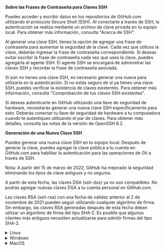 **Sobre las Frases de Contraseña para Claves SSH**

Puedes acceder y escribir datos en los repositorios de GitHub.com utilizando el protocolo Secure Shell (SSH). Al conectarte a través de SSH, la autenticación se realiza mediante un archivo de clave privada en tu equipo local. Para obtener más información, consulta "Acerca de SSH".

Al generar una clave SSH, tienes la opción de agregar una frase de contraseña para aumentar la seguridad de la clave. Cada vez que utilices la clave, deberás ingresar la frase de contraseña correspondiente. Si deseas evitar escribir la frase de contraseña cada vez que uses la clave, puedes agregarla al agente SSH. El agente SSH se encargará de administrar las claves SSH y recordar la frase de contraseña asociada.

Si aún no tienes una clave SSH, es necesario generar una nueva para utilizarla en la autenticación. Si no estás seguro de si ya tienes una clave SSH, puedes verificar la existencia de claves existentes. Para obtener más información, consulta "Comprobación de tus claves SSH existentes".

Si deseas autenticarte en GitHub utilizando una llave de seguridad de hardware, necesitarás generar una nueva clave SSH específicamente para esto. Deberás conectar tu llave de seguridad de hardware a tu computadora cuando te autentiques utilizando el par de claves. Para obtener más detalles, consulta las notas de la versión de OpenSSH 8.2.

**Generación de una Nueva Clave SSH**

Puedes generar una nueva clave SSH en tu equipo local. Después de generar la clave, puedes agregar la clave pública a tu cuenta en GitHub.com para habilitar la autenticación para las operaciones de Git a través de SSH.

Nota: A partir del 15 de marzo de 2022, GitHub ha mejorado la seguridad eliminando los tipos de clave antiguos y no seguros.

A partir de esta fecha, las claves DSA (ssh-dss) ya no son compatibles. No podrás agregar nuevas claves DSA a tu cuenta personal en GitHub.com.

Las claves RSA (ssh-rsa) con una fecha de validez anterior al 2 de noviembre de 2021 pueden seguir utilizando cualquier algoritmo de firma. Sin embargo, las claves RSA generadas después de esta fecha deben utilizar un algoritmo de firma del tipo SHA-2. Es posible que algunos clientes más antiguos necesiten actualizarse para admitir firmas del tipo SHA-2.

<details>
  <summary>Linux</summary>
Aquí está la documentación para generar y agregar una clave SSH, adaptada para el uso en la Terminal:

---

**Generar y Agregar una Clave SSH a tu Cuenta de GitHub**

**Paso 1: Generar una Clave SSH**

1. Abre Terminal.

2. Pega el siguiente texto, reemplazando "tu_correo_electronico@example.com" con tu dirección de correo electrónico de GitHub:

```bash
ssh-keygen -t ed25519 -C "tu_correo_electronico@example.com"
```

Nota: Si estás utilizando un sistema heredado que no admite el algoritmo Ed25519, usa el siguiente comando:

```bash
ssh-keygen -t rsa -b 4096 -C "tu_correo_electronico@example.com"
```

3. Cuando se te solicite, presiona Enter para aceptar la ubicación de archivo predeterminada.

4. Luego, ingresa una frase de contraseña segura cuando se te solicite.

**Paso 2: Agregar tu Clave SSH al ssh-agent**

1. Antes de agregar una nueva clave SSH al ssh-agent, verifica si ya tienes claves SSH existentes y has generado una nueva clave SSH.

2. Inicia el agente SSH en segundo plano ejecutando el siguiente comando en la Terminal:

```bash
eval "$(ssh-agent -s)"
```

Dependiendo de tu entorno, es posible que necesites usar un comando diferente. Por ejemplo, podrías necesitar usar sudo -s -H antes de iniciar ssh-agent si estás usando macOS Sierra 10.12.2 o una versión posterior.

3. Agrega tu clave privada SSH al ssh-agent ejecutando el siguiente comando en la Terminal:

```bash
ssh-add ~/.ssh/id_ed25519
```

Nota: Si has creado tu clave con otro nombre, reemplaza "id_ed25519" en el comando con el nombre de tu archivo de clave privada.

**Paso 3: Agregar la Clave Pública SSH a tu Cuenta de GitHub**

1. Copia la clave pública SSH ejecutando el siguiente comando en la Terminal:

```bash
pbcopy < ~/.ssh/id_ed25519.pub
```

2. Ve a tu cuenta de GitHub y haz clic en tu foto de perfil.

3. Selecciona "Settings" (Configuración) en el menú desplegable.

4. En el panel lateral izquierdo, haz clic en "SSH and GPG keys" (Claves SSH y GPG).

5. Haz clic en "New SSH key" (Nueva clave SSH).

6. En el campo "Title" (Título), pega un nombre descriptivo para tu clave SSH.

7. En el campo "Key" (Clave), pega la clave pública SSH que copiaste anteriormente.

8. Haz clic en "Add SSH key" (Agregar clave SSH).
  

</details>

<details>
  <summary>Windows</summary>
  
**Para generar una nueva clave SSH:**

1. Abre Git Bash.

2. Copia y pega el siguiente texto, asegurándote de reemplazar "your_email@example.com" con tu dirección de correo electrónico de GitHub:

```bash
ssh-keygen -t ed25519 -C "tu_correo_electronico@example.com"
```

Si estás utilizando un sistema heredado que no admite el algoritmo Ed25519, utiliza el siguiente comando:

```bash
ssh-keygen -t rsa -b 4096 -C "tu_correo_electronico@example.com"
```

Esto generará una nueva clave SSH utilizando la dirección de correo electrónico proporcionada como etiqueta.

Cuando se te solicite, presiona Enter para aceptar la ubicación de archivo predeterminada. Si ya has creado claves SSH anteriormente, es posible que ssh-keygen te pida que especifiques un nombre de archivo para la nueva clave. En este caso, se recomienda utilizar un nombre de archivo personalizado en lugar de aceptar la ubicación de archivo predeterminada. Para hacerlo, ingresa la ubicación de archivo predeterminada y reemplaza "id_ALGORITHM" con el nombre personalizado de la clave.

Cuando se te solicite, ingresa una frase de contraseña segura. Para obtener más información, consulta "Trabajar con contraseñas de clave SSH".

**Agregar tu Clave SSH al ssh-agent**

Antes de agregar una nueva clave SSH al ssh-agent para que administre tus claves, asegúrate de haber verificado la existencia de claves SSH existentes y de haber generado una nueva clave SSH.

Si has instalado GitHub Desktop, puedes utilizarlo para clonar repositorios y evitar la necesidad de utilizar claves SSH.

Para agregar tu clave privada SSH al agente ssh:

1. En una nueva ventana de PowerShell con privilegios de administrador, asegúrate de que el agente ssh esté en funcionamiento. Puedes utilizar las instrucciones de "Auto-lanzamiento ssh-agent" en "Trabajar con contraseñas de clave SSH", o iniciar el agente manualmente con los siguientes comandos:

```powershell
# Inicia el ssh-agent en segundo plano
Get-Service -Name ssh-agent | Set-Service -StartupType Manual
Start-Service ssh-agent
```

2. En una ventana de terminal sin privilegios de administrador, agrega la clave privada SSH al agente ssh. Si has creado tu clave con un nombre diferente o estás agregando una clave existente que tiene un nombre diferente, reemplaza "id_ed25519" en el comando con el nombre de tu archivo de clave privada.

```bash
ssh-add c:/Users/YOU/.ssh/id_ed25519
```

**Agregar una Clave SSH Nueva a tu Cuenta de GitHub**

Para agregar la clave pública SSH a tu cuenta de GitHub, consulta "Agregar una clave SSH nueva a tu cuenta de GitHub".

**Generar una Nueva Clave SSH para una Clave de Seguridad de Hardware**

Si estás utilizando macOS o Linux, es posible que necesites actualizar tu cliente SSH o instalar uno nuevo antes de generar una nueva clave SSH. Para obtener más información, consulta "Error: Tipo de clave desconocido".

Para generar una nueva clave SSH para una clave de seguridad de hardware:

1. Inserta tu clave de seguridad de hardware en tu computadora.

2. Abre Git Bash.

3. Copia y pega el siguiente texto, asegurándote de reemplazar "your_email@example.com" con la dirección de correo electrónico asociada a tu cuenta de GitHub:

```bash
ssh-keygen -t ed25519-sk -C "tu_correo_electronico@example.com"
```

Si recibes un error al ejecutar el comando y ves los errores "invalid format" o "feature not supported", es posible que estés utilizando una clave de seguridad de hardware que no admite el algoritmo Ed25519. En este caso, utiliza el siguiente comando en su lugar:

```bash
ssh-keygen -t ecdsa-sk -C "tu_correo_electronico@example.com"
```

Cuando se te solicite, presiona el botón en tu clave de seguridad de hardware.

Cuando se te solicite "Ingresar un archivo en donde se pueda guardar la llave", presiona Enter para aceptar la ubicación predeterminada.

Cuando se te solicite que ingreses una frase de contraseña, presiona Enter.

---

</details>

<details>
  <summary>MacOS</summary>
  
Aquí tienes la documentación técnica para generar una clave SSH y agregarla a GitHub, adaptada para su uso en la Terminal:

---

**Generar y Agregar una Clave SSH a tu Cuenta de GitHub**

**Paso 1: Generar una Clave SSH**

1. Abre Terminal.

2. Pega el siguiente texto, reemplazando "tu_correo_electronico@example.com" con tu dirección de correo electrónico de GitHub:

```bash
ssh-keygen -t ed25519 -C "tu_correo_electronico@example.com"
```

Nota: Si estás utilizando un sistema heredado que no admite el algoritmo Ed25519, usa el siguiente comando:

```bash
ssh-keygen -t rsa -b 4096 -C "tu_correo_electronico@example.com"
```

3. Cuando se te solicite, presiona Enter para aceptar la ubicación de archivo predeterminada.

4. Luego, ingresa una frase de contraseña segura cuando se te solicite.

**Paso 2: Agregar tu Clave SSH al ssh-agent**

1. Antes de agregar una nueva clave SSH al ssh-agent, verifica si ya tienes claves SSH existentes y has generado una nueva clave SSH.

2. Inicia el agente SSH en segundo plano ejecutando el siguiente comando en la Terminal:

```bash
eval "$(ssh-agent -s)"
```

Dependiendo de tu entorno, es posible que necesites usar un comando diferente. Por ejemplo, podrías necesitar usar sudo -s -H antes de iniciar ssh-agent si estás usando macOS Sierra 10.12.2 o una versión posterior.

3. Si estás utilizando macOS Sierra 10.12.2 o una versión posterior, necesitarás modificar tu archivo ~/.ssh/config para cargar las claves automáticamente en el agente ssh-agent y almacenar las contraseñas en tu cadena de claves.

Primero, verifica si el archivo ~/.ssh/config existe en la ubicación predeterminada ejecutando el siguiente comando en la Terminal:

```bash
open ~/.ssh/config
```

Si el archivo no existe, créalo ejecutando:

```bash
touch ~/.ssh/config
```

Abre el archivo ~/.ssh/config y modifícalo para que contenga las siguientes líneas:

```
Host github.com
  AddKeysToAgent yes
  UseKeychain yes
  IdentityFile ~/.ssh/id_ed25519
```

Nota: Si decides no agregar una frase de contraseña a la clave, omite la línea UseKeychain.

4. Agrega tu clave privada SSH al ssh-agent y almacena tu contraseña en tu keychain ejecutando el siguiente comando en la Terminal:

```bash
ssh-add --apple-use-keychain ~/.ssh/id_ed25519
```

Nota: Si has creado tu clave con otro nombre, reemplaza "id_ed25519" en el comando con el nombre de tu archivo de clave privada.

**Paso 3: Agregar la Clave Pública SSH a tu Cuenta de GitHub**

1. Copia la clave pública SSH ejecutando el siguiente comando en la Terminal:

```bash
pbcopy < ~/.ssh/id_ed25519.pub
```

Nota: Si has utilizado un nombre diferente para tu clave SSH, reemplaza "id_ed25519.pub" en el comando con el nombre de tu archivo de clave pública.

2. Ve a tu cuenta de GitHub y haz clic en tu foto de perfil.

3. Selecciona "Settings" (Configuración) en el menú desplegable.

4. En el panel lateral izquierdo, haz clic en "SSH and GPG keys" (Claves SSH y GPG).

5. Haz clic en "New SSH key" (Nueva clave SSH).

6. En el campo "Title" (Título), pega un nombre descriptivo para tu clave SSH.

7. En el campo "Key" (Clave), pega la clave pública SSH que copiaste anteriormente.

8. Haz clic en "Add SSH key" (Agregar clave SSH).

</details>
